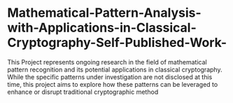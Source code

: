 # Mathematical-Pattern-Analysis-with-Applications-in-Classical-Cryptography-Self-Published-Work-
This Project represents ongoing research in the field of mathematical pattern recognition and its potential applications in classical cryptography. While the specific patterns under investigation are not disclosed at this time, this project aims to explore how these patterns can be leveraged to enhance or disrupt traditional cryptographic method
